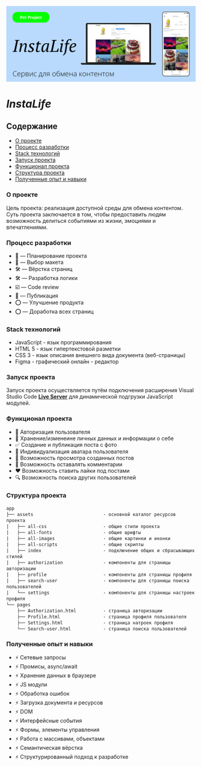 <p align="center">
  <img src="/assets/all-images/Covers/Top-cover.svg" alt="Project-logo" title="InstaLife" width="800px">
</p>

# *InstaLife*

## Содержание

* [О проекте](#about)
* [Процесс разработки](#process)
* [Staсk технологий](#stack)
* [Запуск проекта](#launch)
* [Функционал проекта](#functionality)
* [Структура проекта](#structure)
* [Полученные опыт и навыки](#experience)

<a name="about"></a>
### О проекте
Цель проекта: реализация доступной среды для обмена контентом. Суть проекта заключается в том, чтобы предоставить людям возможность делиться событиями из жизни, эмоциями и впечатлениями.

<a name="process"></a>
### Процесс разработки
* 📌 — Планирование проекта
* 📌 — Выбор макета
* 🛠 — Вёрстка страниц
* 🛠 — Разработка логики
* ☑️ — Code review
* 🚀 — Публикация
* ⭕ — Улучшение продукта
* ⭕ — Доработка всех страниц

<a name="stack"></a>
### Staсk технологий
* JavaScript - язык программирования
* HTML 5 - язык гипертекстовой разметки
* CSS 3 - язык описания внешнего вида документа (веб-страницы)
* Figma - графический онлайн - редактор

<a name="launch"></a>
### Запуск проекта
Запуск проекта осуществляется путём подключения расширения Visual Studio Code **[Live Server](https://marketplace.visualstudio.com/items?itemName=ritwickdey.LiveServer)** для динамической подгрузки JavaScript модулей.

<a name="functionality"></a>
### Функционал проекта
- 🔐 Авторизация пользователя
- 🔏 Хранение/изменеине личных данных и информации о себе
- ✅ Создание и публикация поста с фото
- 🙂 Индивидуализация аватара пользователя
- 👀 Возможность просмотра созданных постов
- 💬 Возможность оставалять комментарии 
- ❤️ Возможность ставить лайки под постами
- 🔍 Возможность поиска других пользователей

<a name="structure"></a>
### Структура проекта
```
app
├── assets                          - основной каталог ресурсов проекта
|   ├── all-css                     - общие стили проекта
|   ├── all-fonts                   - общие шрифты
|   ├── all-images                  - общие картинки и иконки
|   ├── all-scripts                 - общие скрипты
|   ├── index                       - подключение общих и сбрасывающих стилей
|   ├── authorization               - компоненты для страницы авторизации
|   ├── profile                     - компоненты для страницы профиля
|   ├── search-user                 - компоненты для страницы поиска пользователей
|   └── settings                    - компоненты для страницы настроек профиля
└── pages
    ├── Authorization.html          - страница авторизации
    ├── Profile.html                - страница профиля пользователя
    ├── Settings.html               - страница натроек профиля
    └── Search-user.html            - страница поиска пользователей                     
```

<a name="experience"></a>
### Полученные опыт и навыки
- ⚡️ Сетевые запросы
- ⚡️ Промисы, async/await
- ⚡️ Хранение данных в браузере
- ⚡️ JS модули
- ⚡️ Обработка ошибок
- ⚡️ Загрузка документа и ресурсов
- ⚡️ DOM
- ⚡️ Интерфейсные события
- ⚡️ Формы, элементы управления
- ⚡️ Работа с массивами, объектами
- ⚡️ Семантическая вёрстка
- ⚡️ Структурированный подход к разработке